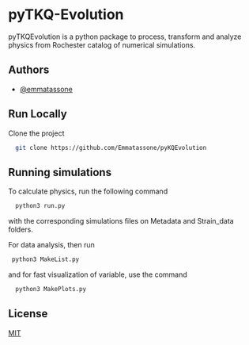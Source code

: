 
# pyTKQ-Evolution

pyTKQEvolution is a python package to process, transform and analyze physics from Rochester catalog of numerical simulations.


## Authors

- [@emmatassone](https://www.github.com/emmatassone)


## Run Locally

Clone the project

```bash
  git clone https://github.com/Emmatassone/pyKQEvolution
```




## Running simulations

To calculate physics, run the following command

```bash
  python3 run.py
```
with the corresponding simulations files on Metadata and Strain_data folders.

For data analysis, then run
 ```bash
  python3 MakeList.py
```
and for fast visualization of variable, use the command
```bash
  python3 MakePlots.py
```
## License

[MIT](https://choosealicense.com/licenses/mit/)

